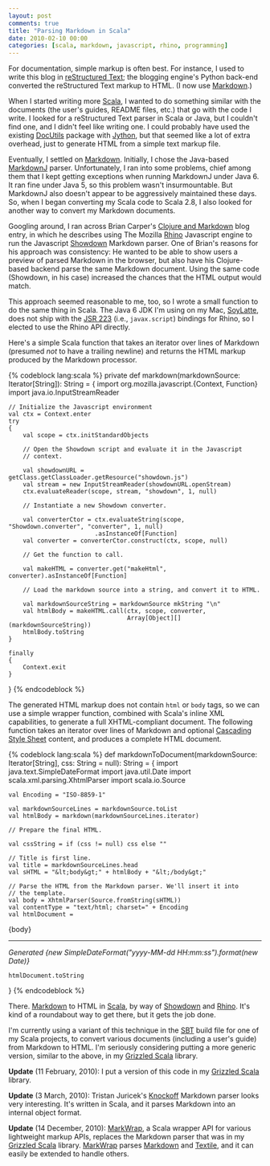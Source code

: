 ```yaml
---
layout: post
comments: true
title: "Parsing Markdown in Scala"
date: 2010-02-10 00:00
categories: [scala, markdown, javascript, rhino, programming]
---
```


For documentation, simple markup is often best. For instance, I used to
write this blog in [reStructured Text][]; the blogging engine's Python
back-end converted the reStructured Text markup to HTML. (I now use
[Markdown][].)

When I started writing more [Scala][], I wanted to do something similar
with the documents (the user's guides, README files, etc.) that go with the
code I write. I looked for a reStructured Text parser in Scala or Java, but
I couldn't find one, and I didn't feel like writing one. I could probably
have used the existing [DocUtils][] package with [Jython][], but that
seemed like a lot of extra overhead, just to generate HTML from a simple
text markup file.

Eventually, I settled on [Markdown][]. Initially, I chose the Java-based
[MarkdownJ][] parser. Unfortunately, I ran into some problems, chief among
them that I kept getting exceptions when running MarkdownJ under Java 6. It
ran fine under Java 5, so this problem wasn't insurmountable. But MarkdownJ
also doesn't appear to be aggressively maintained these days. So, when I
began converting my Scala code to Scala 2.8, I also looked for another way
to convert my Markdown documents.

Googling around, I ran across Brian Carper's [Clojure and Markdown][] blog
entry, in which he describes using The Mozilla [Rhino][] Javascript engine
to run the Javascript [Showdown][] Markdown parser. One of Brian's reasons
for his approach was consistency: He wanted to be able to show users a
preview of parsed Markdown in the browser, but also have his Clojure-based
backend parse the same Markdown document. Using the same code (Showdown, in
his case) increased the chances that the HTML output would match.

This approach seemed reasonable to me, too, so I wrote a small function to
do the same thing in Scala. The Java 6 JDK I'm using on my Mac,
[SoyLatte][], does not ship with the [JSR 223][] (i.e., `javax.script`)
bindings for Rhino, so I elected to use the Rhino API directly.

Here's a simple Scala function that takes an iterator over lines of
Markdown (presumed *not* to have a trailing newline) and returns the HTML
markup produced by the Markdown processor.

{% codeblock lang:scala %}
private def markdown(markdownSource: Iterator[String]): String =
{
    import org.mozilla.javascript.{Context, Function}
    import java.io.InputStreamReader

    // Initialize the Javascript environment
    val ctx = Context.enter
    try
    {
        val scope = ctx.initStandardObjects

        // Open the Showdown script and evaluate it in the Javascript
        // context.

        val showdownURL = getClass.getClassLoader.getResource("showdown.js")
        val stream = new InputStreamReader(showdownURL.openStream)
        ctx.evaluateReader(scope, stream, "showdown", 1, null)

        // Instantiate a new Showdown converter.

        val converterCtor = ctx.evaluateString(scope, "Showdown.converter", "converter", 1, null)
                            .asInstanceOf[Function]
        val converter = converterCtor.construct(ctx, scope, null)

        // Get the function to call.

        val makeHTML = converter.get("makeHtml", converter).asInstanceOf[Function]

        // Load the markdown source into a string, and convert it to HTML.

        val markdownSourceString = markdownSource mkString "\n"
        val htmlBody = makeHTML.call(ctx, scope, converter,
                                     Array[Object][](markdownSourceString))
        htmlBody.toString
    }

    finally
    {
        Context.exit
    }
}
{% endcodeblock %}

The generated HTML markup does not contain `html` or `body` tags, so we can
use a simple wrapper function, combined with Scala's inline XML
capabilities, to generate a full XHTML-compliant document. The following
function takes an iterator over lines of Markdown and optional
[Cascading Style Sheet][] content, and produces a complete HTML document.

{% codeblock lang:scala %}
def markdownToDocument(markdownSource: Iterator[String], css: String = null): String =
{
    import java.text.SimpleDateFormat
    import java.util.Date
    import scala.xml.parsing.XhtmlParser
    import scala.io.Source

    val Encoding = "ISO-8859-1"

    val markdownSourceLines = markdownSource.toList
    val htmlBody = markdown(markdownSourceLines.iterator)

    // Prepare the final HTML.

    val cssString = if (css != null) css else ""

    // Title is first line.
    val title = markdownSourceLines.head
    val sHTML = "&lt;body&gt;" + htmlBody + "&lt;/body&gt;"

    // Parse the HTML from the Markdown parser. We'll insert it into
    // the template.
    val body = XhtmlParser(Source.fromString(sHTML))
    val contentType = "text/html; charset=" + Encoding
    val htmlDocument = 
<html>
<head>
<title>{title}</title>
<style type="text/css">
{cssString}
</style>
<meta http-equiv="content-type" content={contentType}/>
</head>
<div id="body">
{body}
<hr/>
<i>Generated {new SimpleDateFormat("yyyy-MM-dd HH:mm:ss").format(new Date)}</i>
</div>
</html>

    htmlDocument.toString
}
{% endcodeblock %}

There. [Markdown][] to HTML in [Scala][], by way of [Showdown][] and
[Rhino][]. It's kind of a roundabout way to get there, but it gets the job
done.

I'm currently using a variant of this technique in the [SBT][] build file
for one of my Scala projects, to convert various documents (including a
user's guide) from Markdown to HTML. I'm seriously considering putting a
more generic version, similar to the above, in my [Grizzled Scala][]
library.

**Update** (11 February, 2010): I put a version of this code in my
[Grizzled Scala][] library.

**Update** (3 March, 2010): Tristan Juricek's [Knockoff][] Markdown parser
looks very interesting. It's written in Scala, and it parses Markdown into
an internal object format.

**Update** (14 December, 2010): [MarkWrap][], a Scala wrapper API for
various lightweight markup APIs, replaces the Markdown parser that was in
my [Grizzled Scala][] library. [MarkWrap][] parses [Markdown][] and
[Textile][], and it can easily be extended to handle others.

[Textile]: http://textile.thresholdstate.com/
[MarkWrap]: http://software.clapper.org/markwrap/
[reStructured Text]: http://docutils.sourceforge.net/rst.html
[Scala]: http://www.scala-lang.org/
[DocUtils]: http://docutils.sourceforge.net/
[Jython]: http://www.jython.org/
[Markdown]: http://daringfireball.net/projects/markdown/
[MarkdownJ]: http://markdownj.sourceforge.net/
[Clojure and Markdown]: http://briancarper.net/blog/clojure-and-markdown-and-javascript-and-java-and
[Rhino]: http://www.mozilla.org/rhino/
[Showdown]: http://attacklab.net/showdown/
[SoyLatte]: http://landonf.bikemonkey.org/static/soylatte/
[JSR 223]: http://jcp.org/en/jsr/detail?id=223
[Object]: markdownSourceString
[Cascading Style Sheet]: http://en.wikipedia.org/wiki/Cascading_Style_Sheets
[Markdown]: http://daringfireball.net/projects/markdown/
[Scala]: http://www.scala-lang.org/
[Showdown]: http://attacklab.net/showdown/
[Rhino]: http://www.mozilla.org/rhino/
[SBT]: http://code.google.com/p/simple-build-tool/
[Grizzled Scala]: http://software.clapper.org/scala/grizzled-scala/
[Markdown parser]: http://github.com/bmc/grizzled-scala/raw/master/src/main/scala/grizzled/parsing/markdown.scala
[Grizzled Scala]: http://software.clapper.org/scala/grizzled-scala/
[Knockoff]: http://tristanhunt.com/projects/knockoff/

